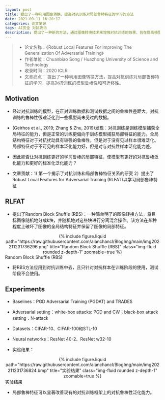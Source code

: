 ```yaml
---
layout: post
title: 提出了一种利用图像转换，提高对抗训练对局部鲁棒特征的学习的方法
date: 2021-09-11 16:20:17
categories: 论文笔记
tags: AI安全 对抗攻击
description: 提出了一种新的方法，通过图像转换技术来增强对抗训练的效果，旨在提高模型对局部特征的鲁棒性和泛化能力。
---
```

>- 论文名称：《Robust Local Features For Improving The Generalization Of Adversarial Training》
>- 作者单位：Chuanbiao Song / Huazhong University of Science and Technology
>- 收录时间：2020 ICLR
>- 文章亮点： 提出了一种利用图像转换方法，提高对抗训练对局部鲁棒特征的学习，提高对抗训练的模型鲁棒性和可迁移性。

<!--more-->

## Motivation

- 经过对抗训练的模型，在正对训练数据和测试数据之间的鲁棒性差距大。对抗训练的鲁棒性很难泛化到一些模型尚未见过的数据。

- (Geirhos et al., 2019; Zhang & Zhu, 2019)发现：对抗训练是训练模型捕获全局特征的能力，但是正常的训练更偏向于训练模型捕获局部特征的能力。全局结构特征对于对抗扰动具有较强的鲁棒性，但是对于没有见过样本很难泛化。局部特征对于不可见的样本泛化能力好，但是对与对抗性样本泛化能力差。
- 因此能否让对抗训练更好的学习鲁棒的局部特征，使模型有更好的对抗鲁棒泛化能力和更好的标准化泛化能力？
- 文章贡献：1) 第一个揭示了对抗训练和局部鲁棒特征关系的研究 2）提出了Robust Local Features for Adversarial Training (RLFAT)以学习局部鲁棒特征

## RLFAT

* 提出了Random Block Shuffle (RBS)：一种简单明了的图像转换方法，将目标图像随机地分成k块，并随机地对这些块进行分离混合操作。该方法在某种程度上破坏了图像的全局结构特征并保留了图像的局部特征。

<div class="row mt-3">
    <div class="col-sm mt-3 mt-md-0" style="text-align: center;">
        {% include figure.liquid path="https://raw.githubusercontent.com/alanchancl/BlogImg/main/img202211231736296.png" title="Random Block Shuffle (RBS)" class="img-fluid rounded z-depth-1" zoomable=true %}
    </div>
</div>
<div class="caption">Random Block Shuffle (RBS)</div>

* 将RBS方法应用到对抗训练中去，且只针对对抗样本在训练阶段的使用，测试阶段不会使用。

## Experiments
- Baselines：PGD Adversarial Training (PGDAT) and TRADES

- Adversarial setting：white-box attacks: PGD and CW；black-box attack setting：N-attack

- Datasets：CIFAR-10、CIFAR-100和STL-10

- Neural networks：ResNet 40-2、ResNet w32-10

- 实验结果：

<div class="row mt-3">
    <div class="col-sm mt-3 mt-md-0" style="text-align: center;">
        {% include figure.liquid path="https://raw.githubusercontent.com/alanchancl/BlogImg/main/img202211231736824.bmp" title="实验结果" class="img-fluid rounded z-depth-1" zoomable=true %}
    </div>
</div>
<div class="caption">实验结果</div>

  - 局部鲁棒特征可以显著改善现有的对抗训练框架上的对抗鲁棒性泛化能力。